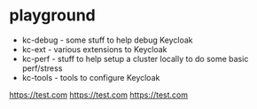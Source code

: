 # playground

* kc-debug - some stuff to help debug Keycloak
* kc-ext - various extensions to Keycloak
* kc-perf - stuff to help setup a cluster locally to do some basic perf/stress
* kc-tools - tools to configure Keycloak


https://test.com
https://test.com
https://test.com
